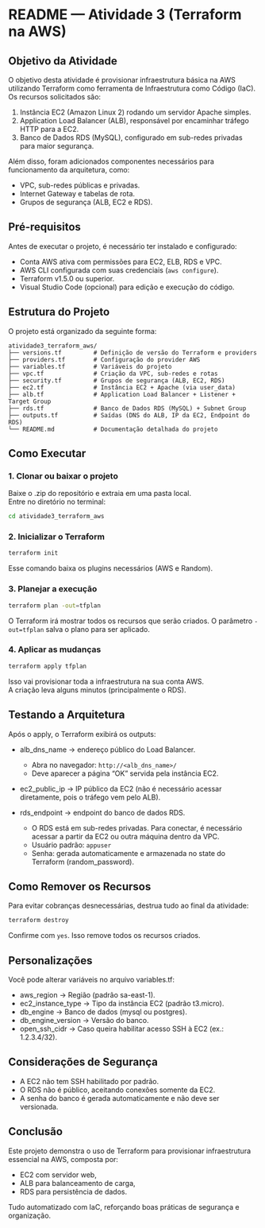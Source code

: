 
# README — Atividade 3 (Terraform na AWS)

## Objetivo da Atividade
O objetivo desta atividade é provisionar infraestrutura básica na AWS utilizando Terraform como ferramenta de Infraestrutura como Código (IaC).  
Os recursos solicitados são:  
1. Instância EC2 (Amazon Linux 2) rodando um servidor Apache simples.  
2. Application Load Balancer (ALB), responsável por encaminhar tráfego HTTP para a EC2.  
3. Banco de Dados RDS (MySQL), configurado em sub-redes privadas para maior segurança.  

Além disso, foram adicionados componentes necessários para funcionamento da arquitetura, como:  
- VPC, sub-redes públicas e privadas.  
- Internet Gateway e tabelas de rota.  
- Grupos de segurança (ALB, EC2 e RDS).  

## Pré-requisitos
Antes de executar o projeto, é necessário ter instalado e configurado:  
- Conta AWS ativa com permissões para EC2, ELB, RDS e VPC.  
- AWS CLI configurada com suas credenciais (`aws configure`).  
- Terraform v1.5.0 ou superior.  
- Visual Studio Code (opcional) para edição e execução do código.  

## Estrutura do Projeto
O projeto está organizado da seguinte forma:  

```
atividade3_terraform_aws/
├── versions.tf         # Definição de versão do Terraform e providers
├── providers.tf        # Configuração do provider AWS
├── variables.tf        # Variáveis do projeto
├── vpc.tf              # Criação da VPC, sub-redes e rotas
├── security.tf         # Grupos de segurança (ALB, EC2, RDS)
├── ec2.tf              # Instância EC2 + Apache (via user_data)
├── alb.tf              # Application Load Balancer + Listener + Target Group
├── rds.tf              # Banco de Dados RDS (MySQL) + Subnet Group
├── outputs.tf          # Saídas (DNS do ALB, IP da EC2, Endpoint do RDS)
└── README.md           # Documentação detalhada do projeto
```

## Como Executar

### 1. Clonar ou baixar o projeto
Baixe o .zip do repositório e extraia em uma pasta local.  
Entre no diretório no terminal:  
```bash
cd atividade3_terraform_aws
```

### 2. Inicializar o Terraform
```bash
terraform init
```
Esse comando baixa os plugins necessários (AWS e Random).  

### 3. Planejar a execução
```bash
terraform plan -out=tfplan
```
O Terraform irá mostrar todos os recursos que serão criados. O parâmetro `-out=tfplan` salva o plano para ser aplicado.  

### 4. Aplicar as mudanças
```bash
terraform apply tfplan
```
Isso vai provisionar toda a infraestrutura na sua conta AWS.  
A criação leva alguns minutos (principalmente o RDS).  

## Testando a Arquitetura
Após o apply, o Terraform exibirá os outputs:  

- alb_dns_name → endereço público do Load Balancer.  
  - Abra no navegador: `http://<alb_dns_name>/`  
  - Deve aparecer a página “OK” servida pela instância EC2.  

- ec2_public_ip → IP público da EC2 (não é necessário acessar diretamente, pois o tráfego vem pelo ALB).  

- rds_endpoint → endpoint do banco de dados RDS.  
  - O RDS está em sub-redes privadas. Para conectar, é necessário acessar a partir da EC2 ou outra máquina dentro da VPC.  
  - Usuário padrão: `appuser`  
  - Senha: gerada automaticamente e armazenada no state do Terraform (random_password).  

## Como Remover os Recursos
Para evitar cobranças desnecessárias, destrua tudo ao final da atividade:  
```bash
terraform destroy
```
Confirme com `yes`. Isso remove todos os recursos criados.  

## Personalizações
Você pode alterar variáveis no arquivo variables.tf:  
- aws_region → Região (padrão sa-east-1).  
- ec2_instance_type → Tipo da instância EC2 (padrão t3.micro).  
- db_engine → Banco de dados (mysql ou postgres).  
- db_engine_version → Versão do banco.  
- open_ssh_cidr → Caso queira habilitar acesso SSH à EC2 (ex.: 1.2.3.4/32).  

## Considerações de Segurança
- A EC2 não tem SSH habilitado por padrão.  
- O RDS não é público, aceitando conexões somente da EC2.  
- A senha do banco é gerada automaticamente e não deve ser versionada.  

## Conclusão
Este projeto demonstra o uso de Terraform para provisionar infraestrutura essencial na AWS, composta por:  
- EC2 com servidor web,  
- ALB para balanceamento de carga,  
- RDS para persistência de dados.  

Tudo automatizado com IaC, reforçando boas práticas de segurança e organização.  
